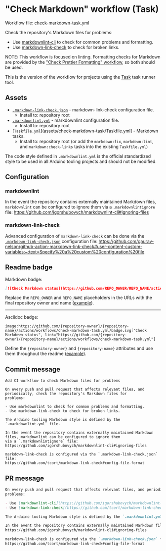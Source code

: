 # "Check Markdown" workflow (Task)

Workflow file: [check-markdown-task.yml](check-markdown-task.yml)

Check the repository's Markdown files for problems:

- Use [markdownlint-cli](https://github.com/igorshubovych/markdownlint-cli) to check for common problems and formatting.
- Use [markdown-link-check](https://github.com/tcort/markdown-link-check) to check for broken links.

NOTE: This workflow is focused on linting. Formatting checks for Markdown are provided by the ["Check Prettier Formatting" workflow](check-prettier-formatting-task.md), so both should be used.

This is the version of the workflow for projects using the [Task](https://taskfile.dev/#/) task runner tool.

## Assets

- [`.markdown-link-check.json`](assets/check-markdown/.markdown-link-check.json) - markdown-link-check configuration file.
  - Install to: repository root
- [`.markdownlint.yml`](assets/check-markdown/.markdownlint.yml) - markdownlint configuration file.
  - Install to: repository root
- [`Taskfile.yml`](assets/check-markdown-task/Taskfile.yml] - Markdown tasks.
  - Install to: repository root (or add the `markdown:fix`, `markdown:lint`, and `markdown:check-links` tasks into the existing `Taskfile.yml`)

The code style defined in `.markdownlint.yml` is the official standardized style to be used in all Arduino tooling projects and should not be modified.

## Configuration

### markdownlint

In the event the repository contains externally maintained Markdown files, `markdownlint` can be configured to ignore them via a `.markdownlintignore` file:
https://github.com/igorshubovych/markdownlint-cli#ignoring-files

### markdown-link-check

Advanced configuration of `markdown-link-check` can be done via the [`.markdown-link-check.json`](assets/check-markdown/.markdown-link-check.json) configuration file:
https://github.com/gaurav-nelson/github-action-markdown-link-check#user-content-custom-variables:~:text=Specify%20a%20custom%20configuration%20file

## Readme badge

Markdown badge:

```markdown
[![Check Markdown status](https://github.com/REPO_OWNER/REPO_NAME/actions/workflows/check-markdown-task.yml/badge.svg)](https://github.com/REPO_OWNER/REPO_NAME/actions/workflows/check-markdown-task.yml)
```

Replace the `REPO_OWNER` and `REPO_NAME` placeholders in the URLs with the final repository owner and name ([example](https://raw.githubusercontent.com/arduino-libraries/ArduinoIoTCloud/master/README.md)).

---

Asciidoc badge:

```adoc
image:https://github.com/{repository-owner}/{repository-name}/actions/workflows/check-markdown-task.yml/badge.svg["Check Markdown status", link="https://github.com/{repository-owner}/{repository-name}/actions/workflows/check-markdown-task.yml"]
```

Define the `{repository-owner}` and `{repository-name}` attributes and use them throughout the readme ([example](https://raw.githubusercontent.com/arduino-libraries/WiFiNINA/master/README.adoc)).

## Commit message

```
Add CI workflow to check Markdown files for problems

On every push and pull request that affects relevant files, and periodically, check the repository's Markdown files for
problems:

- Use markdownlint to check for common problems and formatting.
- Use markdown-link-check to check for broken links.

The Arduino tooling Markdown style is defined by the `.markdownlint.yml` file.

In the event the repository contains externally maintained Markdown files, markdownlint can be configured to ignore them
via a `.markdownlintignore` file:
https://github.com/igorshubovych/markdownlint-cli#ignoring-files

markdown-link-check is configured via the `.markdown-link-check.json` file:
https://github.com/tcort/markdown-link-check#config-file-format
```

## PR message

```markdown
On every push and pull request that affects relevant files, and periodically, check the repository's Markdown files for
problems:

- Use [markdownlint-cli](https://github.com/igorshubovych/markdownlint-cli) to check for common problems and formatting.
- Use [markdown-link-check](https://github.com/tcort/markdown-link-check) to check for broken links.

The Arduino tooling Markdown style is defined by the `.markdownlint.yml` file.

In the event the repository contains externally maintained Markdown files, markdownlint can be configured to ignore them via a `.markdownlintignore` file:
https://github.com/igorshubovych/markdownlint-cli#ignoring-files

markdown-link-check is configured via the `.markdown-link-check.json` file:
https://github.com/tcort/markdown-link-check#config-file-format
```
